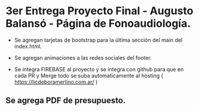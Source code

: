 # 3er Entrega Proyecto Final - Augusto Balansó - Página de Fonoaudiología.

- Se agregan tarjetas de bootstrap para la última sección del main del index.html.

- Se agregan animaciones a las redes sociales del footer.

- Se integra FIREBASE al proyecto y se integra con github para que en cada PR y Merge todo se suba automaticamente al hosting ( https://licdeboramerlino.com.ar/ )

## Se agrega PDF de presupuesto.
